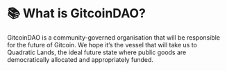 # 📚 What is GitcoinDAO?

GitcoinDAO is a community-governed organisation that will be responsible for the future of Gitcoin. We hope it’s the vessel that will take us to Quadratic Lands, the ideal future state where public goods are democratically allocated and appropriately funded.
